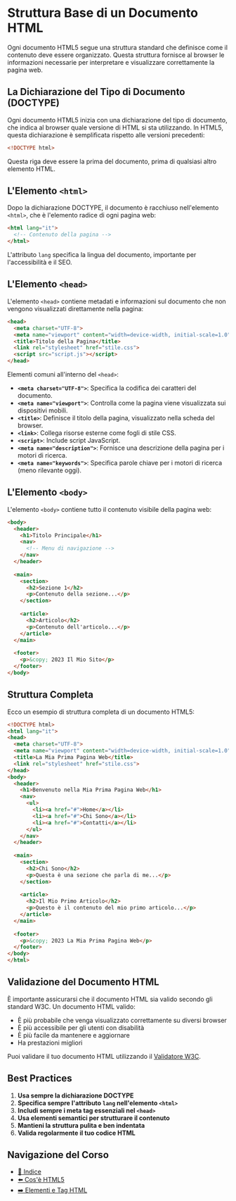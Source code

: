 # Struttura Base di un Documento HTML

Ogni documento HTML5 segue una struttura standard che definisce come il contenuto deve essere organizzato. Questa struttura fornisce al browser le informazioni necessarie per interpretare e visualizzare correttamente la pagina web.

## La Dichiarazione del Tipo di Documento (DOCTYPE)

Ogni documento HTML5 inizia con una dichiarazione del tipo di documento, che indica al browser quale versione di HTML si sta utilizzando. In HTML5, questa dichiarazione è semplificata rispetto alle versioni precedenti:

```html
<!DOCTYPE html>
```

Questa riga deve essere la prima del documento, prima di qualsiasi altro elemento HTML.

## L'Elemento `<html>`

Dopo la dichiarazione DOCTYPE, il documento è racchiuso nell'elemento `<html>`, che è l'elemento radice di ogni pagina web:

```html
<html lang="it">
  <!-- Contenuto della pagina -->
</html>
```

L'attributo `lang` specifica la lingua del documento, importante per l'accessibilità e il SEO.

## L'Elemento `<head>`

L'elemento `<head>` contiene metadati e informazioni sul documento che non vengono visualizzati direttamente nella pagina:

```html
<head>
  <meta charset="UTF-8">
  <meta name="viewport" content="width=device-width, initial-scale=1.0">
  <title>Titolo della Pagina</title>
  <link rel="stylesheet" href="stile.css">
  <script src="script.js"></script>
</head>
```

Elementi comuni all'interno del `<head>`:

- **`<meta charset="UTF-8">`**: Specifica la codifica dei caratteri del documento.
- **`<meta name="viewport">`**: Controlla come la pagina viene visualizzata sui dispositivi mobili.
- **`<title>`**: Definisce il titolo della pagina, visualizzato nella scheda del browser.
- **`<link>`**: Collega risorse esterne come fogli di stile CSS.
- **`<script>`**: Include script JavaScript.
- **`<meta name="description">`**: Fornisce una descrizione della pagina per i motori di ricerca.
- **`<meta name="keywords">`**: Specifica parole chiave per i motori di ricerca (meno rilevante oggi).

## L'Elemento `<body>`

L'elemento `<body>` contiene tutto il contenuto visibile della pagina web:

```html
<body>
  <header>
    <h1>Titolo Principale</h1>
    <nav>
      <!-- Menu di navigazione -->
    </nav>
  </header>
  
  <main>
    <section>
      <h2>Sezione 1</h2>
      <p>Contenuto della sezione...</p>
    </section>
    
    <article>
      <h2>Articolo</h2>
      <p>Contenuto dell'articolo...</p>
    </article>
  </main>
  
  <footer>
    <p>&copy; 2023 Il Mio Sito</p>
  </footer>
</body>
```

## Struttura Completa

Ecco un esempio di struttura completa di un documento HTML5:

```html
<!DOCTYPE html>
<html lang="it">
<head>
  <meta charset="UTF-8">
  <meta name="viewport" content="width=device-width, initial-scale=1.0">
  <title>La Mia Prima Pagina Web</title>
  <link rel="stylesheet" href="stile.css">
</head>
<body>
  <header>
    <h1>Benvenuto nella Mia Prima Pagina Web</h1>
    <nav>
      <ul>
        <li><a href="#">Home</a></li>
        <li><a href="#">Chi Sono</a></li>
        <li><a href="#">Contatti</a></li>
      </ul>
    </nav>
  </header>
  
  <main>
    <section>
      <h2>Chi Sono</h2>
      <p>Questa è una sezione che parla di me...</p>
    </section>
    
    <article>
      <h2>Il Mio Primo Articolo</h2>
      <p>Questo è il contenuto del mio primo articolo...</p>
    </article>
  </main>
  
  <footer>
    <p>&copy; 2023 La Mia Prima Pagina Web</p>
  </footer>
</body>
</html>
```

## Validazione del Documento HTML

È importante assicurarsi che il documento HTML sia valido secondo gli standard W3C. Un documento HTML valido:

- È più probabile che venga visualizzato correttamente su diversi browser
- È più accessibile per gli utenti con disabilità
- È più facile da mantenere e aggiornare
- Ha prestazioni migliori

Puoi validare il tuo documento HTML utilizzando il [Validatore W3C](https://validator.w3.org/).

## Best Practices

1. **Usa sempre la dichiarazione DOCTYPE**
2. **Specifica sempre l'attributo `lang` nell'elemento `<html>`**
3. **Includi sempre i meta tag essenziali nel `<head>`**
4. **Usa elementi semantici per strutturare il contenuto**
5. **Mantieni la struttura pulita e ben indentata**
6. **Valida regolarmente il tuo codice HTML**

## Navigazione del Corso
- [📑 Indice](../README.md)
- [⬅️ Cos'è HTML5](./01-CosèHTML5.md)
- [➡️ Elementi e Tag HTML](./03-ElementiTagHTML.md)